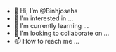 - 👋 Hi, I’m @Binhjosehs
- 👀 I’m interested in ...
- 🌱 I’m currently learning ...
- 💞️ I’m looking to collaborate on ...
- 📫 How to reach me ...

<!---
Binhjosehs/Binhjosehs is a ✨ special ✨ repository because its `README.md` (this file) appears on your GitHub profile.
You can click the Preview link to take a look at your changes.
--->
